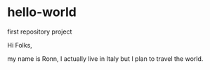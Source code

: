 # hello-world
first repository project

Hi Folks,

my name is Ronn, I actually live in Italy but I plan to travel the world.
